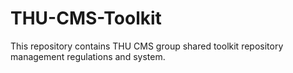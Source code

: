 # THU-CMS-Toolkit
This repository contains THU CMS group shared toolkit repository management regulations and system.
